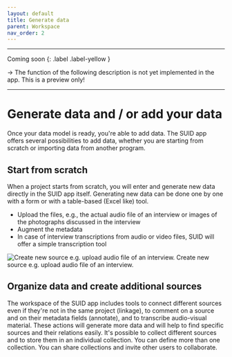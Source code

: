 ```yaml
---
layout: default
title: Generate data
parent: Workspace
nav_order: 2
---
```


---

Coming soon
{: .label .label-yellow }

&rarr; The function of the following description is not yet implemented in the app. This is a preview only!

---

# Generate data and / or add your data

Once your data model is ready, you're able to add data. The SUID app offers several possibilities to add data, whether you are starting from scratch or importing data from another program.

## Start from scratch

When a project starts from scratch, you will enter and generate new data directly in the SUID app itself. Generating new data can be done one by one with a form or with a table-based (Excel like) tool.

- Upload the files, e.g., the actual audio file of an interview or images of the photographs discussed in the interview
- Augment the metadata
- In case of interview transcriptions from audio or video files, SUID will offer a simple transcription tool

![Create new source e.g. upload audio file of an interview.](/assets/images/mock-source-new-edit.png)
Create new source e.g. upload audio file of an interview.

## Organize data and create additional sources

The workspace of the SUID app includes tools to connect different sources even if they're not in the same project (linkage), to comment on a source and on their metadata fields (annotate), and to transcribe audio-visual material. These actions will generate more data and will help to find specific sources and their relations easily.
It's possible to collect different sources and to store them in an individual collection. You can define more than one collection. You can share collections and invite other users to collaborate.
